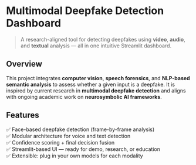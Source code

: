 
# Multimodal Deepfake Detection Dashboard

> A research-aligned tool for detecting deepfakes using **video**, **audio**, and **textual** analysis — all in one intuitive Streamlit dashboard.

## Overview

This project integrates **computer vision**, **speech forensics**, and **NLP-based semantic analysis** to assess whether a given input is a deepfake. It is inspired by current research in **multimodal deepfake detection** and aligns with ongoing academic work on **neurosymbolic AI frameworks**.

## Features

✅ Face-based deepfake detection (frame-by-frame analysis)  
✅ Modular architecture for voice and text detection  
✅ Confidence scoring + final decision fusion  
✅ Streamlit-based UI — ready for demo, research, or education  
✅ Extensible: plug in your own models for each modality

